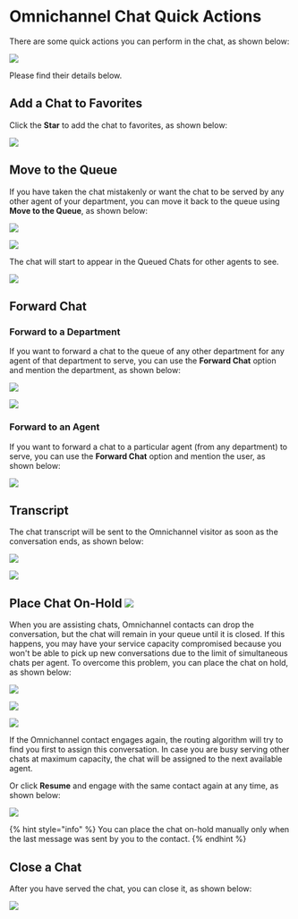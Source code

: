 # Omnichannel Chat Quick Actions

There are some quick actions you can perform in the chat, as shown below:

![](<../../../.gitbook/assets/image (327).png>)

Please find their details below.

## Add a Chat to Favorites

Click the **Star** to add the chat to favorites, as shown below:

![](<../../../.gitbook/assets/image (306).png>)

## Move to the Queue

If you have taken the chat mistakenly or want the chat to be served by any other agent of your department, you can move it back to the queue using **Move to the Queue**, as shown below:

![](<../../../.gitbook/assets/image (307).png>)

![](<../../../.gitbook/assets/image (308).png>)

The chat will start to appear in the Queued Chats for other agents to see.

![](<../../../.gitbook/assets/image (309).png>)

## Forward Chat

### Forward to a Department

If you want to forward a chat to the queue of any other department for any agent of that department to serve, you can use the **Forward Chat** option and mention the department, as shown below:

![](<../../../.gitbook/assets/image (310).png>)

![](<../../../.gitbook/assets/image (311).png>)

### Forward to an Agent

If you want to forward a chat to a particular agent (from any department) to serve, you can use the **Forward Chat** option and mention the user, as shown below:

![](<../../../.gitbook/assets/image (312).png>)

## Transcript

The chat transcript will be sent to the Omnichannel visitor as soon as the conversation ends, as shown below:

![](<../../../.gitbook/assets/image (313).png>)

![](<../../../.gitbook/assets/image (314).png>)

## Place Chat On-Hold ![](<../../../.gitbook/assets/image (338).png>)

When you are assisting chats, Omnichannel contacts can drop the conversation, but the chat will remain in your queue until it is closed. If this happens, you may have your service capacity compromised because you won't be able to pick up new conversations due to the limit of simultaneous chats per agent. To overcome this problem, you can place the chat on hold, as shown below:

![](<../../../.gitbook/assets/image (328).png>)

![](<../../../.gitbook/assets/image (329).png>)

![](<../../../.gitbook/assets/image (330).png>)

If the Omnichannel contact engages again, the routing algorithm will try to find you first to assign this conversation. In case you are busy serving other chats at maximum capacity, the chat will be assigned to the next available agent.

Or click **Resume** and engage with the same contact again at any time, as shown below:

![](<../../../.gitbook/assets/image (331).png>)

{% hint style="info" %}
You can place the chat on-hold manually only when the last message was sent by you to the contact.
{% endhint %}

## Close a Chat

After you have served the chat, you can close it, as shown below:

![](<../../../.gitbook/assets/image (315).png>)

